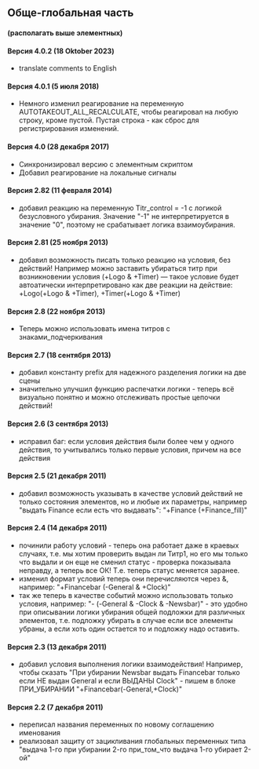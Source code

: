 ## Обще-глобальная часть
#### (располагать выше элементных)

#### Версия 4.0.2 (18 Oktober 2023)
* translate comments to English

#### Версия 4.0.1 (5 июля 2018)
* Немного изменил реагирование на переменную AUTOTAKEOUT_ALL_RECALCULATE, чтобы реагировал на любую строку, кроме пустой. Пустая строка - как сброс для регистрирования изменений.

#### Версия 4.0 (28 декабря 2017)
* Синхронизировал версию с элементным скриптом
* Добавил реагирование на локальные сигналы

#### Версия 2.82 (11 февраля 2014)
* добавил реакцию на переменную Titr_control = -1 с логикой безусловного убирания. Значение "-1" не интерпретируется в значение "0", поэтому не срабатывает логика взаимоубирания.

#### Версия 2.81 (25 ноября 2013)
* добавил возможность писать только реакцию на условия, без действий! Например можно заставить убираться титр при возникновении условия (+Logo & +Timer) — такое условие будет автоатически интерпретировано как две реакции на действие: +Logo(+Logo & +Timer), +Timer(+Logo & +Timer)

#### Версия 2.8 (22 ноября 2013)
* Теперь можно использовать имена титров с знаками_подчеркивания

#### Версия 2.7 (18 сентября 2013)
* добавил константу prefix для надежного разделения логики на две сцены
* значительно улучшил функцию распечатки логики - теперь всё визуально понятно и можно отслеживать простые цепочки действий!

#### Версия 2.6 (3 сентября 2013)
* исправил баг: если условия действия были более чем у одного действия, то учитывались только первые условия, причем на все действия

#### Версия 2.5 (21 декабря 2011)
* добавил возможность указывать в качестве условий действий не только состояния элементов, но и любые их параметры, например "выдать Finance если есть что выдавать": "+Finance (+Finance_fill)"

#### Версия 2.4 (14 декабря 2011)
* починили работу условий - теперь она работает даже в краевых случаях, т.е. мы хотим проверить выдан ли Титр1, но его мы только что выдали и он еще не сменил статус - проверка показывала неправду, а теперь все ОК! Т.е. теперь статус меняется заранее.
* изменил формат условий теперь они перечисляются через &, например: "+Financebar (-General & +Clock)"
* так же теперь в качестве событий можно использовать только условия, например: "- (-General & -Clock & -Newsbar)" - это удобно при описывании логики убирания общей подложки для различных элементов, т.е. подложку убирать в случае если все элементы убраны, а если хоть один остается то и подложку надо оставить.

#### Версия 2.3 (13 декабря 2011)
* добавил условия выполнения логики взаимодействия!
Например, чтобы сказать "При убирании Newsbar выдать Financebar только если НЕ выдан General и если ВЫДАНЫ Clock" - пишем в блоке ПРИ_УБИРАНИИ "+Financebar(-General,+Clock)"

#### Версия 2.2 (7 декабря 2011)
* переписал названия переменных по новому соглашению именования
* реализовал защиту от зацикливания глобальных переменных типа "выдача 1-го при убирании 2-го при_том_что выдача 1-го убирает 2-ой"
